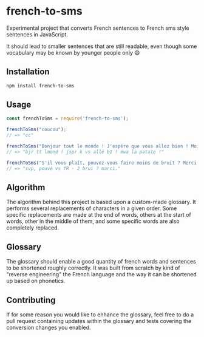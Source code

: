 # french-to-sms

Experimental project that converts French sentences to French sms style sentences in JavaScript.

It should lead to smaller sentences that are still readable, even though some vocabulary may be known by younger people only 😄

## Installation

```bash
npm install french-to-sms
```

## Usage

```javascript
const frenchToSms = require('french-to-sms');

frenchToSms("coucou");
// => "cc"

frenchToSms("Bonjour tout le monde ! J'espère que vous allez bien ! Moi la patate !");
// => "bjr tt lmond ! jspr k vs allé b1 ! mwa la patate !"

frenchToSms("S'il vous plaît, pouvez-vous faire moins de bruit ? Merci.");
// => "svp, pouvé vs fR - 2 brui ? marci."
```


## Algorithm

The algorithm behind this project is based upon a custom-made glossary. It performs several replacements of characters in a given order. Some specific replacements are made at the end of words, others at the start of words, other in the middle of them, and some specific words are also completely replaced.


## Glossary

The glossary should enable a good quantity of french words and sentences to be shortened roughly correctly.
It was built from scratch by kind of "reverse engineering" the French language and the way it can be shortened up based on phonetics.


## Contributing

If for some reason you would like to enhance the glossary, feel free to do a pull request containing updates within the glossary and tests covering the conversion changes you enabled.

